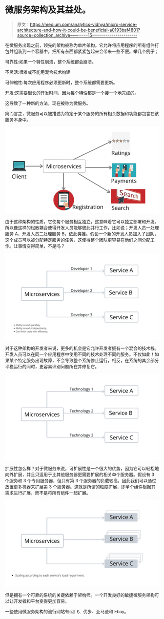 # 微服务架构及其益处。

> 原文：<https://medium.com/analytics-vidhya/micro-service-architecture-and-how-it-could-be-beneficial-a0193baf4801?source=collection_archive---------15----------------------->

在微服务出现之前，领先的架构被称为单片架构。它允许将应用程序的所有组件打包并组装到一个容器中。把所有东西都紧紧包起来会带来一些不便。举几个例子；

可靠性:如果一个特性崩溃，整个系统都会崩溃。

不灵活:很难或不能用混合技术构建

可伸缩性:每次应用程序必须更新时，整个系统都需要更新。

开发:这需要很长的开发时间，因为每个特性都是一个接一个地完成的。

这导致了一种新的方法，现在被称为微服务。

简而言之，微服务可以被描述为特定于某个服务的所有相关数据和功能都包含在该服务本身中。

![](img/ff77ceb5e8a318b5c4e6376b99ff626e.png)

由于这种架构的性质，它使每个服务相互独立，这意味着它可以独立部署和开发。所以像这样的松散耦合使得开发人员能够彼此并行工作，比如说；开发人员一处理服务 A，开发人员二处理服务 B，依此类推。假设一个新的开发人员加入了团队，这个成员可以被分配特定服务的任务，这使得整个团队更容易在他们之间分配工作。让事情变得简单，不是吗？

![](img/75d0f0dd4c29e8035df4d1c022866d1d.png)

对于这种架构的开发者来说，更多的机会是它允许开发者拥有一个混合的技术栈。开发人员可以在同一个应用程序中使用不同的技术处理不同的服务。不仅如此！如果某个特定服务出现故障，不会导致整个系统停止运行，相反，在系统的其余部分平稳运行的同时，更容易识别问题所在并修复它。

![](img/ce906ee75390100325d21b8e50d70c63.png)

扩展性怎么样？对于微服务来说，可扩展性是一个很大的优势，因为它可以轻松地向外扩展，并且只适用于比其他服务器更需要扩展的相关单个服务器。假设有 3 个服务和 3 个专用服务器，但只有第 3 个服务器的负载较高，因此我们可以通过放置更多机器来扩展第 3 个服务器。这就是所谓的粒度扩展，即单个组件根据其需求进行扩展，而不是将所有组件一起扩展。

![](img/ca7008ac3afd4d2fd94223323c4829d2.png)

但是拥有一个可靠的系统的关键依赖于架构师。一个开发良好的敏捷微服务架构可以让开发者和平台变得更加容易。

一些使用微服务架构的流行网站有:网飞、优步、亚马逊和 Ebay。
